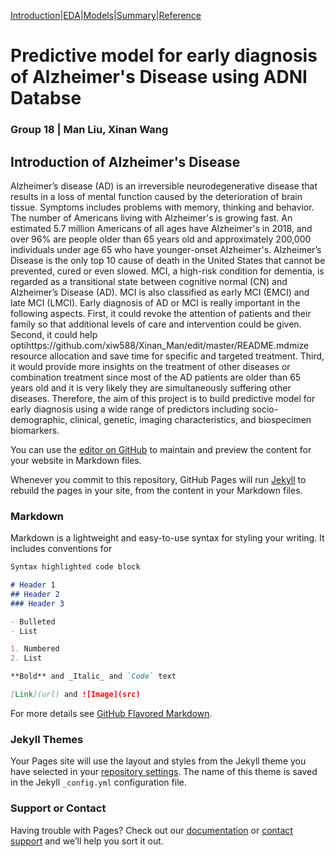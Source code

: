[Introduction](https://github.com/xiw588/Xinan_Man/edit/master/Introduction.md)|[EDA](https://github.com/xiw588/Xinan_Man/edit/master/EDA.md)|[Models](https://github.com/xiw588/Xinan_Man/edit/master/Models.md)|[Summary](https://github.com/xiw588/Xinan_Man/edit/master/Summary.md)|[Reference](https://github.com/xiw588/Xinan_Man/edit/master/Reference.md)

# Predictive model for early diagnosis of Alzheimer's Disease using ADNI Databse
### Group 18 | Man Liu, Xinan Wang

## Introduction of Alzheimer's Disease

Alzheimer’s disease (AD) is an irreversible neurodegenerative disease that results in a loss of mental function caused by the deterioration of brain tissue. Symptoms includes problems with memory, thinking and behavior. The number of Americans living with Alzheimer's is growing fast. An estimated 5.7 million Americans of all ages have Alzheimer's in 2018, and over 96% are people older than 65 years old and approximately 200,000 individuals under age 65 who have younger-onset Alzheimer's. Alzheimer’s Disease is the only top 10 cause of death in the United States that cannot be prevented, cured or even slowed. MCI, a high-risk condition for dementia, is regarded as a transitional state between cognitive normal (CN) and Alzheimer’s Disease (AD). MCI is also classified as early MCI (EMCI) and late MCI (LMCI). Early diagnosis of AD or MCI is really important in the following aspects. First, it could revoke the attention of patients and their family so that additional levels of care and intervention could be given. Second, it could help optihttps://github.com/xiw588/Xinan_Man/edit/master/README.mdmize resource allocation and save time for specific and targeted treatment. Third, it would provide more insights on the treatment of other diseases or combination treatment since most of the AD patients are older than 65 years old and it is very likely they are simultaneously suffering other diseases. Therefore, the aim of this project is to build predictive model for early diagnosis using a wide range of predictors including socio-demographic, clinical, genetic, imaging characteristics, and biospecimen biomarkers.

You can use the [editor on GitHub](https://github.com/xiw588/Xinan_Man/edit/master/README.md) to maintain and preview the content for your website in Markdown files.

Whenever you commit to this repository, GitHub Pages will run [Jekyll](https://jekyllrb.com/) to rebuild the pages in your site, from the content in your Markdown files.

### Markdown

Markdown is a lightweight and easy-to-use syntax for styling your writing. It includes conventions for

```markdown
Syntax highlighted code block

# Header 1
## Header 2
### Header 3

- Bulleted
- List

1. Numbered
2. List

**Bold** and _Italic_ and `Code` text

[Link](url) and ![Image](src)
```

For more details see [GitHub Flavored Markdown](https://guides.github.com/features/mastering-markdown/).

### Jekyll Themes

Your Pages site will use the layout and styles from the Jekyll theme you have selected in your [repository settings](https://github.com/xiw588/Xinan_Man/settings). The name of this theme is saved in the Jekyll `_config.yml` configuration file.

### Support or Contact

Having trouble with Pages? Check out our [documentation](https://help.github.com/categories/github-pages-basics/) or [contact support](https://github.com/contact) and we’ll help you sort it out.
